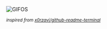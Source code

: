 <div align="justify">
<picture>
    <source media="(prefers-color-scheme: dark)" srcset="https://i.ibb.co/ZpMPn72G/output-gif.gif">
    <source media="(prefers-color-scheme: light)" srcset="https://i.ibb.co/ZpMPn72G/output-gif.gif">
    <img alt="GIFOS" src="https://i.ibb.co/ZpMPn72G/output-gif.gif">
</picture>

<sub><i>inspired from [x0rzavi/github-readme-terminal](https://github.com/x0rzavi/github-readme-terminal)</i></sub>

</div>

<!-- Image deletion URL: https://ibb.co/FLDMSCHm/1d9fe753f2479360d6e041546d599aed -->